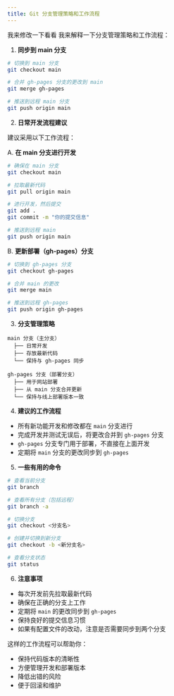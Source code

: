 ```yaml
---
title: Git 分支管理策略和工作流程
---
```

我来修改一下看看
我来解释一下分支管理策略和工作流程：

1. **同步到 main 分支**

```bash
# 切换到 main 分支
git checkout main

# 合并 gh-pages 分支的更改到 main
git merge gh-pages

# 推送到远程 main 分支
git push origin main
```

2. **日常开发流程建议**

建议采用以下工作流程：

A. **在 main 分支进行开发**

```bash
# 确保在 main 分支
git checkout main

# 拉取最新代码
git pull origin main

# 进行开发，然后提交
git add .
git commit -m "你的提交信息"

# 推送到远程 main
git push origin main
```

B. **更新部署（gh-pages）分支**

```bash
# 切换到 gh-pages 分支
git checkout gh-pages

# 合并 main 的更改
git merge main

# 推送到远程 gh-pages
git push origin gh-pages
```

3. **分支管理策略**

```plaintext
main 分支（主分支）
  ├── 日常开发
  ├── 存放最新代码
  └── 保持与 gh-pages 同步

gh-pages 分支（部署分支）
  ├── 用于网站部署
  ├── 从 main 分支合并更新
  └── 保持与线上部署版本一致
```

4. **建议的工作流程**

- 所有新功能开发和修改都在 `main` 分支进行
- 完成开发并测试无误后，将更改合并到 `gh-pages` 分支
- `gh-pages` 分支专门用于部署，不直接在上面开发
- 定期将 `main` 分支的更改同步到 `gh-pages`

5. **一些有用的命令**

```bash
# 查看当前分支
git branch

# 查看所有分支（包括远程）
git branch -a

# 切换分支
git checkout <分支名>

# 创建并切换到新分支
git checkout -b <新分支名>

# 查看分支状态
git status
```

6. **注意事项**

- 每次开发前先拉取最新代码
- 确保在正确的分支上工作
- 定期将 `main` 的更改同步到 `gh-pages`
- 保持良好的提交信息习惯
- 如果有配置文件的改动，注意是否需要同步到两个分支

这样的工作流程可以帮助你：

- 保持代码版本的清晰性
- 方便管理开发和部署版本
- 降低出错的风险
- 便于回滚和维护